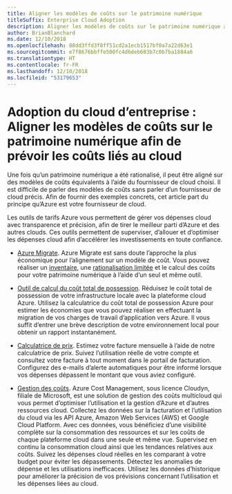 ```yaml
---
title: Aligner les modèles de coûts sur le patrimoine numérique
titleSuffix: Enterprise Cloud Adoption
description: Aligner les modèles de coûts sur le patrimoine numérique afin de prévoir les coûts liés au cloud
author: BrianBlanchard
ms.date: 12/10/2018
ms.openlocfilehash: 88dd3ffd3f8ff51cd2a1ecb1517bf0a7a22d63e1
ms.sourcegitcommit: e7f8676bbffe500fc4d6deb603b7c0b7ba1884a6
ms.translationtype: HT
ms.contentlocale: fr-FR
ms.lasthandoff: 12/10/2018
ms.locfileid: "53179653"
---
```

# <a name="enterprise-cloud-adoption-align-cost-models-with-the-digital-estate-to-forecast-cloud-costs"></a>Adoption du cloud d’entreprise : Aligner les modèles de coûts sur le patrimoine numérique afin de prévoir les coûts liés au cloud

Une fois qu’un patrimoine numérique a été rationalisé, il peut être aligné sur des modèles de coûts équivalents à l’aide du fournisseur de cloud choisi. Il est difficile de parler des modèles de coûts sans parler d’un fournisseur de cloud précis. Afin de fournir des exemples concrets, cet article part du principe qu’Azure est votre fournisseur de cloud.

Les outils de tarifs Azure vous permettent de gérer vos dépenses cloud avec transparence et précision, afin de tirer le meilleur parti d’Azure et des autres clouds. Ces outils permettent de superviser, d’allouer et d’optimiser les dépenses cloud afin d’accélérer les investissements en toute confiance.

- [Azure Migrate](/azure/migrate/migrate-overview). Azure Migrate est sans doute l’approche la plus économique pour l’alignement sur un modèle de coût. Vous pouvez réaliser un [inventaire](inventory.md), une [rationalisation limitée](rationalize.md) et le calcul des coûts pour votre patrimoine numérique à l’aide d’un seul et même outil.

- [Outil de calcul du coût total de possession](https://azure.com/tco). Réduisez le coût total de possession de votre infrastructure locale avec la plateforme cloud Azure. Utilisez la calculatrice du coût total de possession Azure pour estimer les économies que vous pouvez réaliser en effectuant la migration de vos charges de travail d’application vers Azure. Il vous suffit d’entrer une brève description de votre environnement local pour obtenir un rapport instantanément.

- [Calculatrice de prix](https://azure.microsoft.com/en-in/pricing/). Estimez votre facture mensuelle à l’aide de notre calculatrice de prix. Suivez l’utilisation réelle de votre compte et consultez votre facture à tout moment dans le portail de facturation. Configurez des e-mails d’alerte automatiques pour être informé lorsque vos dépenses dépassent le montant que vous aviez configuré.

- [Gestion des coûts](https://azure.microsoft.com/en-in/services/cost-management/). Azure Cost Management, sous licence Cloudyn, filiale de Microsoft, est une solution de gestion des coûts multicloud qui vous permet d’optimiser l’utilisation et la gestion d’Azure et d’autres ressources cloud. Collectez les données sur la facturation et l’utilisation du cloud via les API Azure, Amazon Web Services (AWS) et Google Cloud Platform. Avec ces données, vous bénéficiez d’une visibilité complète sur la consommation des ressources et sur les coûts de chaque plateforme cloud dans une seule et même vue. Supervisez en continu la consommation cloud ainsi que les tendances relatives aux coûts. Suivez les dépenses cloud réelles en les comparant à votre budget pour éviter les dépassements. Détectez les anomalies de dépense et les utilisations inefficaces. Utilisez les données d’historique pour améliorer la précision de vos prévisions concernant l’utilisation et les dépenses liées au cloud.
